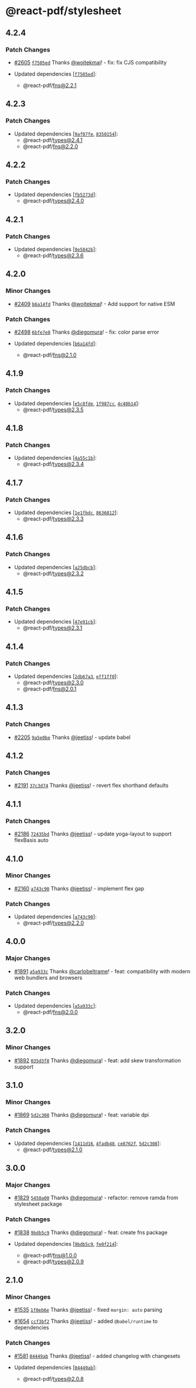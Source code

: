 # @react-pdf/stylesheet

## 4.2.4

### Patch Changes

- [#2605](https://github.com/diegomura/react-pdf/pull/2605) [`f7505ed`](https://github.com/diegomura/react-pdf/commit/f7505ed453a1a0ae960d0e5e4a1d155803861b71) Thanks [@wojtekmaj](https://github.com/wojtekmaj)! - fix: fix CJS compatibility

- Updated dependencies [[`f7505ed`](https://github.com/diegomura/react-pdf/commit/f7505ed453a1a0ae960d0e5e4a1d155803861b71)]:
  - @react-pdf/fns@2.2.1

## 4.2.3

### Patch Changes

- Updated dependencies [[`9af07fe`](https://github.com/diegomura/react-pdf/commit/9af07feb59c2fe9c1d8960ac95f6fa6e03d16235), [`8350154`](https://github.com/diegomura/react-pdf/commit/83501541e3a050021e18e112bb472b2dabc142a7)]:
  - @react-pdf/types@2.4.1
  - @react-pdf/fns@2.2.0

## 4.2.2

### Patch Changes

- Updated dependencies [[`fb5273d`](https://github.com/diegomura/react-pdf/commit/fb5273d8d80d919f7b9c214e02d67b79ce23fa19)]:
  - @react-pdf/types@2.4.0

## 4.2.1

### Patch Changes

- Updated dependencies [[`9e5842b`](https://github.com/diegomura/react-pdf/commit/9e5842bbecca6e249af2c5fc50078bb7ddd5420f)]:
  - @react-pdf/types@2.3.6

## 4.2.0

### Minor Changes

- [#2409](https://github.com/diegomura/react-pdf/pull/2409) [`b6a14fd`](https://github.com/diegomura/react-pdf/commit/b6a14fd160fab26a49f798e5294b0e361e67fe37) Thanks [@wojtekmaj](https://github.com/wojtekmaj)! - Add support for native ESM

### Patch Changes

- [#2498](https://github.com/diegomura/react-pdf/pull/2498) [`6bfe7e8`](https://github.com/diegomura/react-pdf/commit/6bfe7e8a30d96c04a1552800159992705f3605b1) Thanks [@diegomura](https://github.com/diegomura)! - fix: color parse error

- Updated dependencies [[`b6a14fd`](https://github.com/diegomura/react-pdf/commit/b6a14fd160fab26a49f798e5294b0e361e67fe37)]:
  - @react-pdf/fns@2.1.0

## 4.1.9

### Patch Changes

- Updated dependencies [[`e5c8fde`](https://github.com/diegomura/react-pdf/commit/e5c8fde9379a9a85ecac7e3d6273953e39d65f8d), [`1f987cc`](https://github.com/diegomura/react-pdf/commit/1f987cc27c3fd1ef1b6748ebe58a289a78b538d2), [`4c40b14`](https://github.com/diegomura/react-pdf/commit/4c40b149cfed42f2513e1dd330a92ccc3363c04f)]:
  - @react-pdf/types@2.3.5

## 4.1.8

### Patch Changes

- Updated dependencies [[`4a55c1b`](https://github.com/diegomura/react-pdf/commit/4a55c1b2ed19e460ccae6e749ed94c16729a23c4)]:
  - @react-pdf/types@2.3.4

## 4.1.7

### Patch Changes

- Updated dependencies [[`1e1fbdc`](https://github.com/diegomura/react-pdf/commit/1e1fbdc3c33ced46d8c7ebba7a196733cb789d59), [`8636812`](https://github.com/diegomura/react-pdf/commit/86368122ed87621d19ae3bc248080e17703d9fcb)]:
  - @react-pdf/types@2.3.3

## 4.1.6

### Patch Changes

- Updated dependencies [[`a25dbcb`](https://github.com/diegomura/react-pdf/commit/a25dbcb32b65c300f5b088e8b210bb0c1abca5c2)]:
  - @react-pdf/types@2.3.2

## 4.1.5

### Patch Changes

- Updated dependencies [[`47e91cb`](https://github.com/diegomura/react-pdf/commit/47e91cbd8016046bb4e8389ba0d1c7ede9edce59)]:
  - @react-pdf/types@2.3.1

## 4.1.4

### Patch Changes

- Updated dependencies [[`2db67a3`](https://github.com/diegomura/react-pdf/commit/2db67a38b9be98b7816a2b5aa4733446b95e3724), [`eff1ff0`](https://github.com/diegomura/react-pdf/commit/eff1ff0fefcd710994e4654904ef55843af76a17)]:
  - @react-pdf/types@2.3.0
  - @react-pdf/fns@2.0.1

## 4.1.3

### Patch Changes

- [#2205](https://github.com/diegomura/react-pdf/pull/2205) [`9a5e0be`](https://github.com/diegomura/react-pdf/commit/9a5e0befb89756db07ce053192a136df9d4ba905) Thanks [@jeetiss](https://github.com/jeetiss)! - update babel

## 4.1.2

### Patch Changes

- [#2191](https://github.com/diegomura/react-pdf/pull/2191) [`37c3d74`](https://github.com/diegomura/react-pdf/commit/37c3d741fc9ad7eb91508b5caf6a5a554243f7ff) Thanks [@jeetiss](https://github.com/jeetiss)! - revert flex shorthand defaults

## 4.1.1

### Patch Changes

- [#2186](https://github.com/diegomura/react-pdf/pull/2186) [`72435bd`](https://github.com/diegomura/react-pdf/commit/72435bd81afdada5b811a1d82af0c873cfb62fa0) Thanks [@jeetiss](https://github.com/jeetiss)! - update yoga-layout to support flexBasis auto

## 4.1.0

### Minor Changes

- [#2160](https://github.com/diegomura/react-pdf/pull/2160) [`a743c90`](https://github.com/diegomura/react-pdf/commit/a743c905fb5d201d2382bc9175fa36b83cc47284) Thanks [@jeetiss](https://github.com/jeetiss)! - implement flex gap

### Patch Changes

- Updated dependencies [[`a743c90`](https://github.com/diegomura/react-pdf/commit/a743c905fb5d201d2382bc9175fa36b83cc47284)]:
  - @react-pdf/types@2.2.0

## 4.0.0

### Major Changes

- [#1891](https://github.com/diegomura/react-pdf/pull/1891) [`a5a933c`](https://github.com/diegomura/react-pdf/commit/a5a933c9733e4c77338ef76a2b3545b84a646a81) Thanks [@carlobeltrame](https://github.com/carlobeltrame)! - feat: compatibility with modern web bundlers and browsers

### Patch Changes

- Updated dependencies [[`a5a933c`](https://github.com/diegomura/react-pdf/commit/a5a933c9733e4c77338ef76a2b3545b84a646a81)]:
  - @react-pdf/fns@2.0.0

## 3.2.0

### Minor Changes

- [#1892](https://github.com/diegomura/react-pdf/pull/1892) [`035d3f8`](https://github.com/diegomura/react-pdf/commit/035d3f8d24fa4f4af9f350950d81b51547858367) Thanks [@diegomura](https://github.com/diegomura)! - feat: add skew transformation support

## 3.1.0

### Minor Changes

- [#1869](https://github.com/diegomura/react-pdf/pull/1869) [`5d2c308`](https://github.com/diegomura/react-pdf/commit/5d2c3088cf438a8abf1038b14a21117fecf59d57) Thanks [@diegomura](https://github.com/diegomura)! - feat: variable dpi

### Patch Changes

- Updated dependencies [[`1411d16`](https://github.com/diegomura/react-pdf/commit/1411d162e04ca237bad93729695c363fdf4bdbeb), [`4fadb48`](https://github.com/diegomura/react-pdf/commit/4fadb48983d7269452f89f80c7e341ece859aaee), [`ce8762f`](https://github.com/diegomura/react-pdf/commit/ce8762f6de5c796e69ec5a225c7f3ff9c619a960), [`5d2c308`](https://github.com/diegomura/react-pdf/commit/5d2c3088cf438a8abf1038b14a21117fecf59d57)]:
  - @react-pdf/types@2.1.0

## 3.0.0

### Major Changes

- [#1829](https://github.com/diegomura/react-pdf/pull/1829) [`5458a00`](https://github.com/diegomura/react-pdf/commit/5458a00979d883341c6df094243cae859344d2b9) Thanks [@diegomura](https://github.com/diegomura)! - refactor: remove ramda from stylesheet package

### Patch Changes

- [#1838](https://github.com/diegomura/react-pdf/pull/1838) [`9bdb5c9`](https://github.com/diegomura/react-pdf/commit/9bdb5c934a822340754cd4c892d399f91f6218de) Thanks [@diegomura](https://github.com/diegomura)! - feat: create fns package

- Updated dependencies [[`9bdb5c9`](https://github.com/diegomura/react-pdf/commit/9bdb5c934a822340754cd4c892d399f91f6218de), [`fe0f214`](https://github.com/diegomura/react-pdf/commit/fe0f214dbbf2f632b852ebfe65f886ecc4dd6953)]:
  - @react-pdf/fns@1.0.0
  - @react-pdf/types@2.0.9

## 2.1.0

### Minor Changes

- [#1535](https://github.com/diegomura/react-pdf/pull/1535) [`1f0eb6e`](https://github.com/diegomura/react-pdf/commit/1f0eb6e0d4e75480de6745a204924d5075859db7) Thanks [@jeetiss](https://github.com/jeetiss)! - fixed `margin: auto` parsing

* [#1654](https://github.com/diegomura/react-pdf/pull/1654) [`ccf3bf2`](https://github.com/diegomura/react-pdf/commit/ccf3bf22867a9bd49668cdd3543ec32492a40e4b) Thanks [@jeetiss](https://github.com/jeetiss)! - added `@babel/runtime` to dependencies

### Patch Changes

- [#1581](https://github.com/diegomura/react-pdf/pull/1581) [`04449ab`](https://github.com/diegomura/react-pdf/commit/04449ab352db0cca2155024dd3e8c690e42193ca) Thanks [@jeetiss](https://github.com/jeetiss)! - added changelog with changesets

- Updated dependencies [[`04449ab`](https://github.com/diegomura/react-pdf/commit/04449ab352db0cca2155024dd3e8c690e42193ca)]:
  - @react-pdf/types@2.0.8
